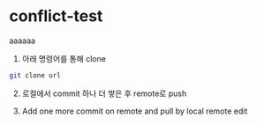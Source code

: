 # conflict-test

aaaaaa

1. 아래 명령어를 통해 clone

```bash
git clone url
```

2. 로컬에서 commit 하나 더 쌓은 후 remote로 push

3. Add one more commit on remote and pull by local
remote edit
